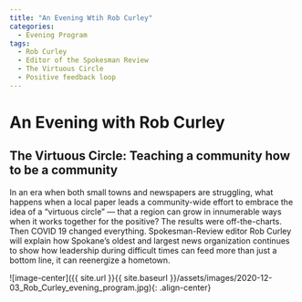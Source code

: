 ```yaml
---
title: "An Evening Wtih Rob Curley"
categories:
  - Evening Program
tags:
  - Rob Curley
  - Editor of the Spokesman Review
  - The Virtuous Circle
  - Positive feedback loop
---
```


# An Evening with Rob Curley
## The Virtuous Circle: Teaching a community how to be a community


In an era when both small towns and newspapers are struggling, what happens when a local paper leads a community-wide effort to embrace the idea of a “virtuous circle” — that a region can grow in innumerable ways when it works together for the positive? The results were off-the-charts. Then COVID 19 changed everything. Spokesman-Review editor Rob Curley will explain how Spokane’s oldest and largest news organization continues to show how leadership during difficult times can feed more than just a bottom line, it can reenergize a hometown.


![image-center]({{ site.url }}{{ site.baseurl }}/assets/images/2020-12-03_Rob_Curley_evening_program.jpg){: .align-center}
